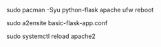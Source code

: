 sudo pacman -Syu python-flask apache ufw
reboot

sudo a2ensite basic-flask-app.conf

sudo systemctl reload apache2
